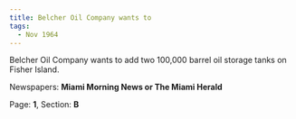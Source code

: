 ```yaml
---  
title: Belcher Oil Company wants to  
tags:  
  - Nov 1964  
---  
```

  
Belcher Oil Company wants to add two 100,000 barrel oil storage tanks on Fisher Island.  
  
Newspapers: **Miami Morning News or The Miami Herald**  
  
Page: **1**, Section: **B** 
